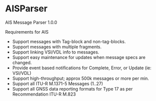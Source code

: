 # AISParser
AIS Message Parser 1.0.0

Requirements for AIS
- Support messages with Tag-block and non-tag-blocks.
- Support messages with multiple fragments.
- Support linking VSI/VDL info to messages.
- Support easy maintenance for updates when message specs are changed.
- Provide event based notifications for Complete, Error, or Update (ie: VSI/VDL)
- Support high-throughput; approx 500k messages or more per min.
- Support all ITU-R M.1371-5 Messages (1..27)
- Support all GNSS data reporting formats for Type 17 as per Recommendation ITU-R M.823
